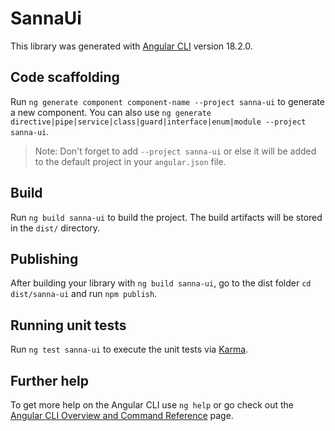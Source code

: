 # SannaUi

This library was generated with [Angular CLI](https://github.com/angular/angular-cli) version 18.2.0.

## Code scaffolding

Run `ng generate component component-name --project sanna-ui` to generate a new component. You can also use `ng generate directive|pipe|service|class|guard|interface|enum|module --project sanna-ui`.
> Note: Don't forget to add `--project sanna-ui` or else it will be added to the default project in your `angular.json` file. 

## Build

Run `ng build sanna-ui` to build the project. The build artifacts will be stored in the `dist/` directory.

## Publishing

After building your library with `ng build sanna-ui`, go to the dist folder `cd dist/sanna-ui` and run `npm publish`.

## Running unit tests

Run `ng test sanna-ui` to execute the unit tests via [Karma](https://karma-runner.github.io).

## Further help

To get more help on the Angular CLI use `ng help` or go check out the [Angular CLI Overview and Command Reference](https://angular.dev/tools/cli) page.
